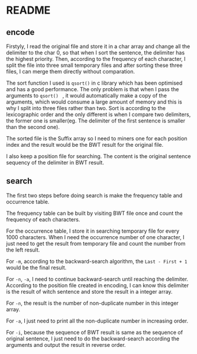 # README

## encode

Firstyly, I read the original file and store it in a char array and change all the delimiter to the char 0, so that when I sort the sentence, the delimiter has the highest priority. Then, according to the frequency of each character, I split the file into three small temporary files and after sorting these three files, I can merge them directly without comparation.  

The sort function I used is `qsort()` in c library which has been optimised and has a good performance. The only problem is that when I pass the arguments to `qsort() ` , it would automatically make a copy of the arguments, which would consume a large amount of memory and this is why I split into three files rather than two.  Sort is according to the lexicographic order and the only different is when I compare two delimiters, the former one is smaller(eg. The delimiter of the first sentence is smaller than the second one).

The sorted file is the Suffix array so I need to miners one for each position index and the result would be the BWT result for the original file.

I also keep a position file for searching. The content is the original sentence sequency of the delimiter in BWT result. 

## search

The first two steps before doing search is make the frequency table and occurrence table. 

The frequency table can be built by visiting BWT file once and count the frequency of each characters.

For the occurrence table, I store it in searching temporary file for every 1000 characters. When I need the occurrence number of one character, I just need to get the result from  temporary file and count the number from the left result.

For  `-m`,  according to the backward-search algorithm, the `Last - First + 1` would be the final result. 

For `-n`, `-a`,  I need to continue backward-search until reaching the delimiter. According to the position file created in encoding, I can know this delimiter is the result of witch sentence and store the result in a integer array.

For `-n`, the result is the number of non-duplicate number in this integer array. 

For `-a`, I just need to print all the non-duplicate number in increasing order.

For `-i`, because the sequence of BWT result is same as the sequence of original sentence, I just need to do the backward-search according the arguments and output the result in reverse order.





